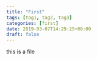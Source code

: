```yaml
---
title: "First"
tags: [tag1, tag2, tag3]
categories: [first]
date: 2019-03-07T14:29:25+08:00
draft: false
---
```


this is a file